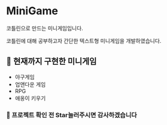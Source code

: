# MiniGame
코틀린으로 만드는 미니게임입니다.

코틀린에 대해 공부하고자 간단한 텍스트형 미니게임을 개발하였습니다.

<h2>🔨 현재까지 구현한 미니게임</h2>

* 야구게임
* 업앤다운 게임
* RPG
* 애옹이 키우기

<h3>🌠 프로젝트 확인 전 Star눌러주시면 감사하겠습니다</h3>
